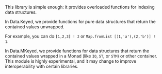 This library is simple enough: it provides overloaded functions for indexing data structures.

In Data.Keyed, we provide functions for pure data structures that return the contained values unwrapped.

For example, you can do `[1,2,3] ! 2` or `Map.fromList [(1,'a'),(2,'b')] ! 1`.

In Data.MKeyed, we provide functions for data structures that return the contained values wrapped in a Monad (like `IO`, `ST`, or `STM`) or other container. This module is highly experimental, and it may change to improve interoperability with certain libraries.